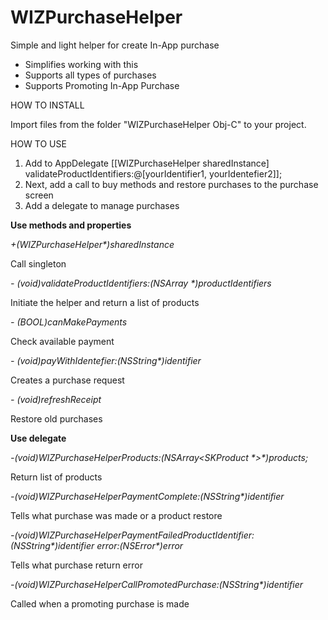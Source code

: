 # WIZPurchaseHelper

Simple and light helper for create In-App purchase

- Simplifies working with this
- Supports all types of purchases
- Supports Promoting In-App Purchase

HOW TO INSTALL

Import files from the folder "WIZPurchaseHelper Obj-C" to your project. 

HOW TO USE

1. Add to AppDelegate [[WIZPurchaseHelper sharedInstance] validateProductIdentifiers:@[yourIdentifier1, yourIdentefier2]];
2. Next, add a call to buy methods and restore purchases to the purchase screen
3. Add a delegate to manage purchases

**Use methods and properties**

*+(WIZPurchaseHelper\*)sharedInstance*

Call singleton


*- (void)validateProductIdentifiers:(NSArray \*)productIdentifiers*

Initiate the helper and return a list of products


*- (BOOL)canMakePayments*

Check available payment


*- (void)payWithIdentefier:(NSString\*)identifier*

Creates a purchase request


*- (void)refreshReceipt*

Restore old purchases


**Use delegate**

*-(void)WIZPurchaseHelperProducts:(NSArray<SKProduct \*>\*)products;*

Return list of products


*-(void)WIZPurchaseHelperPaymentComplete:(NSString\*)identifier*

Tells what purchase was made or a product restore


*-(void)WIZPurchaseHelperPaymentFailedProductIdentifier:(NSString\*)identifier error:(NSError\*)error*

Tells what purchase return error


*-(void)WIZPurchaseHelperCallPromotedPurchase:(NSString\*)identifier*

Called when a promoting purchase is made